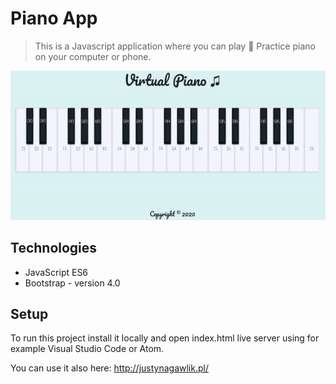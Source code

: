 # Piano App

> This is a Javascript application where you can play 🎹 Practice piano on your computer or phone.

![](piano.gif)

## Technologies

- JavaScript ES6
- Bootstrap - version 4.0

## Setup

To run this project install it locally and open index.html live server using for example Visual Studio Code or Atom.

You can use it also here: http://justynagawlik.pl/

